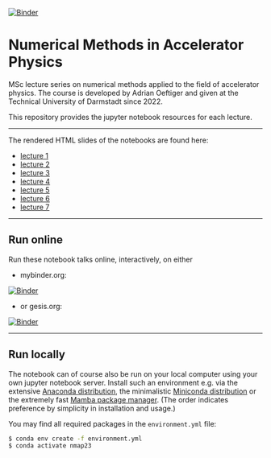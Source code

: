 [![Binder](https://mybinder.org/badge_logo.svg)](https://mybinder.org/v2/gh/aoeftiger/TUDa-NMAP-2023/v7.0)

# Numerical Methods in Accelerator Physics

MSc lecture series on numerical methods applied to the field of accelerator physics. The course is developed by Adrian Oeftiger and given at the Technical University of Darmstadt since 2022. 

This repository provides the jupyter notebook resources for each lecture.

---

The rendered HTML slides of the notebooks are found here:

- [lecture 1](https://aoeftiger.github.io/TUDa-NMAP-2023/lecture-01/lecture.slides.html)
- [lecture 2](https://aoeftiger.github.io/TUDa-NMAP-2023/lecture-02/lecture.slides.html)
- [lecture 3](https://aoeftiger.github.io/TUDa-NMAP-2023/lecture-03/lecture.slides.html)
- [lecture 4](https://aoeftiger.github.io/TUDa-NMAP-2023/lecture-04/lecture.slides.html)
- [lecture 5](https://aoeftiger.github.io/TUDa-NMAP-2023/lecture-05/lecture.slides.html)
- [lecture 6](https://aoeftiger.github.io/TUDa-NMAP-2023/lecture-06/lecture.slides.html)
- [lecture 7](https://aoeftiger.github.io/TUDa-NMAP-2023/lecture-07/lecture.slides.html)

---

## Run online

Run these notebook talks online, interactively, on either

* mybinder.org:

[![Binder](https://mybinder.org/badge_logo.svg)](https://mybinder.org/v2/gh/aoeftiger/TUDa-NMAP-2023/v7.0)

* or gesis.org:

[![Binder](https://mybinder.org/badge_logo.svg)](https://notebooks.gesis.org/binder/v2/gh/aoeftiger/TUDA-NMAP-2023/v7.0)

---

## Run locally

The notebook can of course also be run on your local computer using your own jupyter notebook server. Install such an environment e.g. via the extensive [Anaconda distribution](https://www.anaconda.com/products/distribution), the minimalistic [Miniconda distribution](https://docs.conda.io/en/main/miniconda.html) or the extremely fast [Mamba package manager](https://mamba.readthedocs.io/en/latest/). (The order indicates preference by simplicity in installation and usage.)

You may find all required packages in the `environment.yml` file:

```bash
$ conda env create -f environment.yml
$ conda activate nmap23
```
